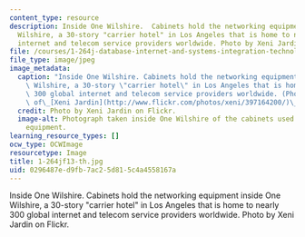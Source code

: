 ```yaml
---
content_type: resource
description: Inside One Wilshire.  Cabinets hold the networking equipment inside One
  Wilshire, a 30-story "carrier hotel" in Los Angeles that is home to nearly 300 global
  internet and telecom service providers worldwide. Photo by Xeni Jardin on Flickr.
file: /courses/1-264j-database-internet-and-systems-integration-technologies-fall-2013/0296487ed9fb7ac25d815c4a4558167a_1-264jf13-th.jpg
file_type: image/jpeg
image_metadata:
  caption: "Inside One Wilshire. Cabinets hold the networking equipment inside One\
    \ Wilshire, a 30-story \"carrier hotel\" in Los Angeles that is home to nearly\
    \ 300 global internet and telecom service providers worldwide. (Photo courtesy\
    \ of\_[Xeni Jardin](http://www.flickr.com/photos/xeni/397164200/)\_on Flickr.)"
  credit: Photo by Xeni Jardin on Flickr.
  image-alt: Photograph taken inside One Wilshire of the cabinets used to hold networking
    equipment.
learning_resource_types: []
ocw_type: OCWImage
resourcetype: Image
title: 1-264jf13-th.jpg
uid: 0296487e-d9fb-7ac2-5d81-5c4a4558167a
---
```

Inside One Wilshire.  Cabinets hold the networking equipment inside One Wilshire, a 30-story "carrier hotel" in Los Angeles that is home to nearly 300 global internet and telecom service providers worldwide. Photo by Xeni Jardin on Flickr.